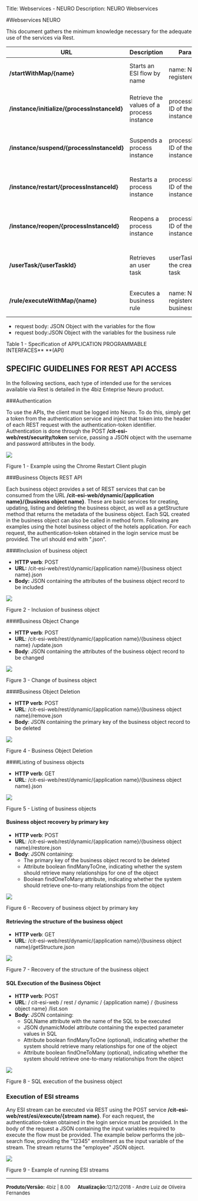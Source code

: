 ﻿Title: Webservices - NEURO
Description: NEURO Webservices

#Webservices NEURO

This document gathers the minimum knowledge necessary for the adequate use of
the services via Rest.

| **URL**                                      | **Description**                           | **Parameters**                                | **Return**                                        |
|----------------------------------------------|-------------------------------------------|-----------------------------------------------|---------------------------------------------------|
| **/startWithMap/{name}**                     | Starts an ESI flow by name                | name: Name of the registered flow             | Representation of the registered flow object      |
| **/instance/initialize/{processInstanceId}** | Retrieve the values of a process instance | processInstanceid: ID of the process instance | Representation of the registered process instance |
| **/instance/suspend/{processInstanceId}**    | Suspends a process instance               | processInstanceid: ID of the process instance | Representation of the registered process instance |
| **/instance/restart/{processInstanceId}**    | Restarts a process instance               | processInstanceid: ID of the process instance | Representation of the registered process instance |
| **/instance/reopen/{processInstanceId}**     | Reopens a process instance                | processInstanceid: ID of the process instance | Representation of the registered process instance |
| **/userTask/{userTaskId}**                   | Retrieves an user task                    | userTaskId: ID of the created user task       | Representation of the registered process instance |
| **/rule/executeWithMap/{name}**              | Executes a business rule                  | name: Name of the registered business rule    | Representation of the executed business rule      |

-   request body: JSON Object with the variables for the flow
-   request body:JSON Object with the variables for the business rule

Table 1 - Specification of APPLICATION PROGRAMMABLE INTERFACES** **(API)

SPECIFIC GUIDELINES FOR REST API ACCESS
---------------------------------------

In the following sections, each type of intended use for the services available via Rest is detailed in the 4biz Enteprise Neuro product.

###Authentication

To use the APIs, the client must be logged into Neuro. To do this, simply get a token from the authentication service and inject that token into the header of each REST request with the authentication-token identifier.
Authentication is done through the POST **/cit-esi-web/rest/security/token** service, passing a JSON object with the username and password attributes in the body.

![](../img/9181.png)

Figure 1 - Example using the Chrome Restart Client plugin

###Business Objects REST API

Each business object provides a set of REST services that can be consumed from the URL **/cit-esi-web/dynamic/{application name}/{business object name}**. These are basic services for creating, updating, listing and deleting the business object, as well as a getStructure method that returns the metadata of the business object. Each SQL created in the business object can also be called in method form.
Following are examples using the hotel business object of the hotels application. For each request, the authentication-token obtained in the login service must be provided. The url should end with ".json".

####Inclusion of business object

-   **HTTP verb**: POST
-   **URL:** /cit-esi-web/rest/dynamic/{application name}/{business object name}.json
-   **Body:** JSON containing the attributes of the business object record to be included

![](../img/9182.png)

Figure 2 - Inclusion of business object

####Business Object Change

-   **HTTP verb**: POST
-   **URL**: /cit-esi-web/rest/dynamic/{application name}/{business object name} /update.json
-   **Body**: JSON containing the attributes of the business object record to be changed

![](../img/9183.png)

Figure 3 - Change of business object

####Business Object Deletion

-   **HTTP verb**: POST
-   **URL**: /cit-esi-web/rest/dynamic/{application name}/{business object name}/remove.json
-   **Body**: JSON containing the primary key of the business object record to be deleted

![](../img/9184.png)

Figure 4 - Business Object Deletion

####Listing of business objects

-   **HTTP verb**: GET
-   **URL**: /cit-esi-web/rest/dynamic/{application name}/{business object name}.json

![](../img/9185.png)

Figure 5 - Listing of business objects

#### Business object recovery by primary key

-   **HTTP verb**: POST
-   **URL**: /cit-esi-web/rest/dynamic/{application name}/{business object name}/restore.json
-   **Body**: JSON containing:
    -   The primary key of the business object record to be deleted
    -   Attribute boolean findManyToOne, indicating whether the system should retrieve many relationships for one of the object
    -   Boolean findOneToMany attribute, indicating whether the system should retrieve one-to-many relationships from the object

![](../img/9186.png)

Figure 6 - Recovery of business object by primary key

#### Retrieving the structure of the business object

-   **HTTP verb**: GET
-   **URL**: /cit-esi-web/rest/dynamic/{application name}/{business object name}/getStructure.json

![](../img/9187.png)

Figure 7 - Recovery of the structure of the business object

#### SQL Execution of the Business Object

-   **HTTP verb**: POST
-   **URL**: / cit-esi-web / rest / dynamic / {application name} / {business object name} /list.son
-   **Body**: JSON containing:
    -   SQLName attribute with the name of the SQL to be executed
    -   JSON dynamicModel attribute containing the expected parameter values in SQL
    -   Attribute boolean findManyToOne (optional), indicating whether the system should retrieve many relationships for one of the object
    -   Attribute boolean findOneToMany (optional), indicating whether the system should retrieve one-to-many relationships from the object

![](../img/9188.png)

Figure 8 - SQL execution of the business object

### Execution of ESI streams

Any ESI stream can be executed via REST using the POST service **/cit-esi-web/rest/esi/execute/{stream name}**. For each request, the authentication-token obtained in the login service must be provided.
In the body of the request a JSON containing the input variables required to execute the flow must be provided.
The example below performs the job-search flow, providing the "12345" enrollment as the input variable of the stream.
The stream returns the "employee" JSON object.

![](../img/9189.png)

Figure 9 - Example of running ESI streams

<hr>
<font  Size=2><b>Produto/Versão:</b> 4biz | 8.00</font> &nbsp; &nbsp;
<font  Size=2><b>Atualização:</b>12/12/2018 - Andre Luiz de Oliveira Fernandes</font>
